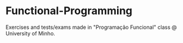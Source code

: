 # Functional-Programming
Exercises and tests/exams made in "Programação Funcional" class @ University of Minho.
